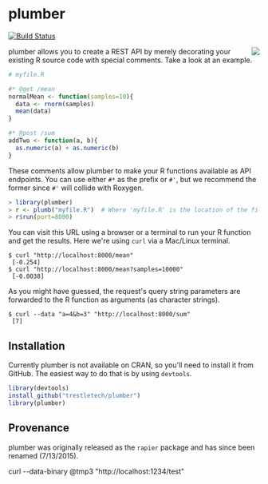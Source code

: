 # plumber

[![Build Status](https://travis-ci.org/trestletech/plumber.svg?branch=master)](https://travis-ci.org/trestletech/plumber)

<img align="right" src="http://plumber.trestletech.com/components/images/plumber.png" />

plumber allows you to create a REST API by merely decorating your existing R source code with special comments. Take a look at an example.

```r
# myfile.R

#* @get /mean
normalMean <- function(samples=10){
  data <- rnorm(samples)
  mean(data)
}

#* @post /sum
addTwo <- function(a, b){
  as.numeric(a) + as.numeric(b)
}
```

These comments allow plumber to make your R functions available as API endpoints. You can use either `#*` as the prefix or `#'`, but we recommend the former since `#'` will collide with Roxygen. 

```r
> library(plumber)
> r <- plumb("myfile.R")  # Where 'myfile.R' is the location of the file shown above
> r$run(port=8000)
```

You can visit this URL using a browser or a terminal to run your R function and get the results. Here we're using `curl` via a Mac/Linux terminal.

```
$ curl "http://localhost:8000/mean"
 [-0.254]
$ curl "http://localhost:8000/mean?samples=10000"
 [-0.0038]
```  

As you might have guessed, the request's query string parameters are forwarded to the R function as arguments (as character strings).

```
$ curl --data "a=4&b=3" "http://localhost:8000/sum"
 [7]
```

## Installation

Currently plumber is not available on CRAN, so you'll need to install it from GitHub. The easiest way to do that is by using `devtools`.

```r
library(devtools)
install_github("trestletech/plumber")
library(plumber)
```

## Provenance

plumber was originally released as the `rapier` package and has since been renamed (7/13/2015).

curl --data-binary @tmp3 "http://localhost:1234/test"

